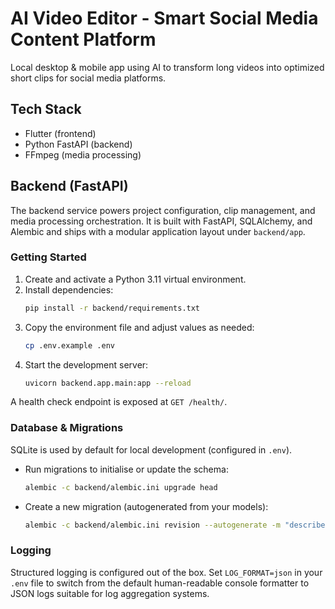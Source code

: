 # AI Video Editor - Smart Social Media Content Platform

Local desktop & mobile app using AI to transform long videos into optimized short clips for social media platforms.

## Tech Stack
- Flutter (frontend)
- Python FastAPI (backend)
- FFmpeg (media processing)

## Backend (FastAPI)

The backend service powers project configuration, clip management, and media processing orchestration. It is built with FastAPI, SQLAlchemy, and Alembic and ships with a modular application layout under `backend/app`.

### Getting Started
1. Create and activate a Python 3.11 virtual environment.
2. Install dependencies:
   ```bash
   pip install -r backend/requirements.txt
   ```
3. Copy the environment file and adjust values as needed:
   ```bash
   cp .env.example .env
   ```
4. Start the development server:
   ```bash
   uvicorn backend.app.main:app --reload
   ```

A health check endpoint is exposed at `GET /health/`.

### Database & Migrations

SQLite is used by default for local development (configured in `.env`).

- Run migrations to initialise or update the schema:
  ```bash
  alembic -c backend/alembic.ini upgrade head
  ```
- Create a new migration (autogenerated from your models):
  ```bash
  alembic -c backend/alembic.ini revision --autogenerate -m "describe changes"
  ```

### Logging

Structured logging is configured out of the box. Set `LOG_FORMAT=json` in your `.env` file to switch from the default human-readable console formatter to JSON logs suitable for log aggregation systems.

